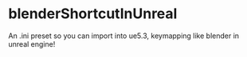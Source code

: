 # blenderShortcutInUnreal
An .ini preset so you can import into ue5.3, keymapping like blender in unreal engine!

